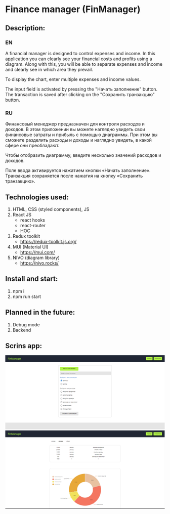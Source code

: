 # Finance manager (FinManager)

## Description:

### EN

A financial manager is designed to control expenses and income. In this application you can clearly see your financial costs and profits using a diagram.
Along with this, you will be able to separate expenses and income and clearly see in which area they prevail.

To display the chart, enter multiple expenses and income values.

The input field is activated by pressing the "Начать заполнение" button. The transaction is saved after clicking on the "Сохранить транзакцию" button.

### RU

Финансовый менеджер предназначен для контроля расходов и доходов. В этом приложении вы можете наглядно увидеть свои финансовые затраты и прибыль с помощью диаграммы.
При этом вы сможете разделить расходы и доходы и наглядно увидеть, в какой сфере они преобладают.

Чтобы отобразить диаграмму, введите несколько значений расходов и доходов.

Поле ввода активируется нажатием кнопки «Начать заполнение». Транзакция сохраняется после нажатия на кнопку «Сохранить транзакцию».

## Technologies used:

1. HTML, CSS (styled components), JS
2. React JS
   - react hooks
   - react-router
   - HOC
3. Redux toolkit
   - https://redux-toolkit.js.org/
4. MUI (Material UI)
   - https://mui.com/
5. NIVO (diagram library)
   - https://nivo.rocks/

## Install and start:

1. npm i
2. npm run start

## Planned in the future:

1. Debug mode
2. Backend

## Scrins app:

![Main page](https://github.com/MarusovAlexei/FInManager/blob/master/src/Illustration/main.PNG)  
![Stat page](https://github.com/MarusovAlexei/FInManager/blob/master/src/Illustration/stat.PNG)
